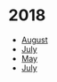 # 2018

* [August](2018/AUGUST.md)
* [July](2018/JULY.md)
* [May](2018/MAY.md)
* [July](2018/JULY.md)
